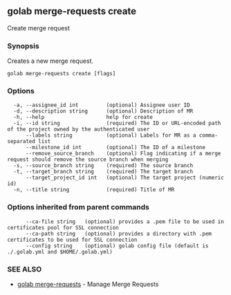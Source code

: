 ## golab merge-requests create

Create merge request

### Synopsis


Creates a new merge request.

```
golab merge-requests create [flags]
```

### Options

```
  -a, --assignee_id int         (optional) Assignee user ID
  -d, --description string      (optional) Description of MR
  -h, --help                    help for create
  -i, --id string               (required) The ID or URL-encoded path of the project owned by the authenticated user
      --labels string           (optional) Labels for MR as a comma-separated list
      --milestone_id int        (optional) The ID of a milestone
      --remove_source_branch    (optional) Flag indicating if a merge request should remove the source branch when merging
  -s, --source_branch string    (required) The source branch
  -t, --target_branch string    (required) The target branch
      --target_project_id int   (optional) The target project (numeric id)
  -n, --title string            (required) Title of MR
```

### Options inherited from parent commands

```
      --ca-file string   (optional) provides a .pem file to be used in certificates pool for SSL connection
      --ca-path string   (optional) provides a directory with .pem certificates to be used for SSL connection
      --config string    (optional) golab config file (default is ./.golab.yml and $HOME/.golab.yml)
```

### SEE ALSO
* [golab merge-requests](golab_merge-requests.md)	 - Manage Merge Requests

